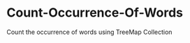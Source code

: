 Count-Occurrence-Of-Words
=========================

Count the occurrence of words using TreeMap Collection
